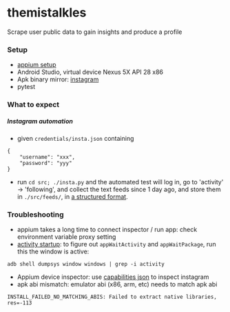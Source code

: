 # themistalkles
Scrape user public data to gain insights and produce a profile

### Setup

* [appium setup](https://github.com/appium/appium/blob/master/docs/en/about-appium/getting-started.md)
* Android Studio, virtual device Nexus 5X API 28 x86
* Apk binary mirror: [instagram](https://www.apkmirror.com/apk/instagram/instagram-instagram/instagram-instagram-70-0-0-22-98-130580-release/instagram-70-0-0-22-98-4-android-apk-download/)
* pytest

### What to expect

##### Instagram automation

* given `credentials/insta.json` containing
```
{
    "username": "xxx",
    "password": "yyy"
}
```
* run `cd src; ./insta.py` and the automated test will log in, go to 'activity' -> 'following', and collect the text feeds since 1 day ago, and store them in `./src/feeds/`, in [a structured format](src/parse.t.py#L40).

### Troubleshooting

* appium takes a long time to connect inspector / run app: check environment variable proxy setting
* [activity startup](https://github.com/appium/appium/blob/master/docs/en/writing-running-appium/android/activity-startup.md#how-to-troubleshoot-activities-startup): to figure out `appWaitActivity` and `appWaitPackage`, run this the window is active:
```
adb shell dumpsys window windows | grep -i activity
```
* Appium device inspector: use [capabilities json](instagram_session.json) to inspect instagram
* apk abi mismatch: emulator abi (x86, arm, etc) needs to match apk abi
```
INSTALL_FAILED_NO_MATCHING_ABIS: Failed to extract native libraries, res=-113
```